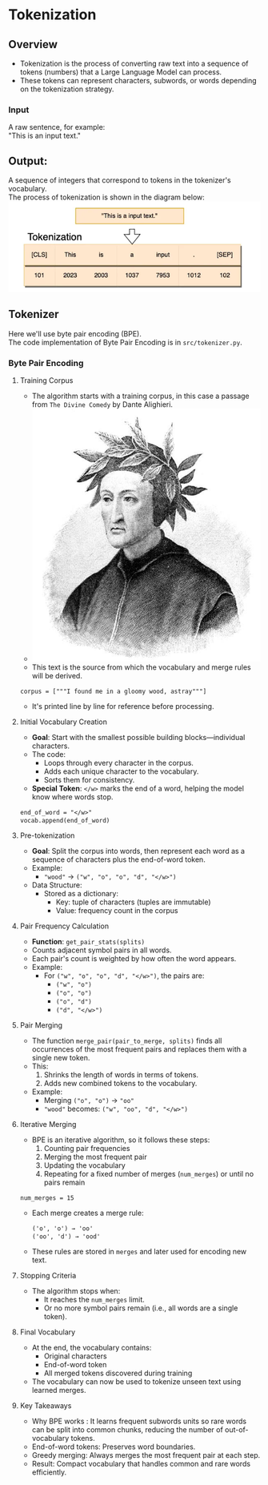 # Tokenization

## Overview
- Tokenization is the process of converting raw text into a sequence of tokens (numbers) that a Large Language Model can process.
- These tokens can represent characters, subwords, or words depending on the tokenization strategy.

### Input
A raw sentence, for example:  
"This is an input text."

## Output:
A sequence of integers that correspond to tokens in the tokenizer's vocabulary.  
The process of tokenization is shown in the diagram below:  
![Output Example](../assets/tokenization.png)

## Tokenizer 
Here we'll use byte pair encoding (BPE).  
The code implementation of Byte Pair Encoding is in `src/tokenizer.py`.

### Byte Pair Encoding

1. Training Corpus
   - The algorithm starts with a training corpus, in this case a passage from `The Divine Comedy` by Dante Alighieri.
   - ![Dante](../assets/dante.jpg)
   - This text is the source from which the vocabulary and merge rules will be derived.
   ```
   corpus = ["""I found me in a gloomy wood, astray"""]
   ```
   - It's printed line by line for reference before processing.

2. Initial Vocabulary Creation
   - **Goal**: Start with the smallest possible building blocks—individual characters.
   - The code:
     - Loops through every character in the corpus.
     - Adds each unique character to the vocabulary.
     - Sorts them for consistency.
   - **Special Token**: `</w>` marks the end of a word, helping the model know where words stop.
   ```
   end_of_word = "</w>"
   vocab.append(end_of_word)
   ```

3. Pre-tokenization
   - **Goal**: Split the corpus into words, then represent each word as a sequence of characters plus the end-of-word token.
   - Example:
     - `"wood"` → `("w", "o", "o", "d", "</w>")`
   - Data Structure:
     - Stored as a dictionary:
       - Key: tuple of characters (tuples are immutable)
       - Value: frequency count in the corpus

4. Pair Frequency Calculation
   - **Function**: `get_pair_stats(splits)`
   - Counts adjacent symbol pairs in all words.
   - Each pair's count is weighted by how often the word appears.
   - Example:
     - For `("w", "o", "o", "d", "</w>")`, the pairs are:
       - `("w", "o")`
       - `("o", "o")`
       - `("o", "d")`
       - `("d", "</w>")`

5. Pair Merging
   - The function `merge_pair(pair_to_merge, splits)` finds all occurrences of the most frequent pairs and replaces them with a single new token.
   - This:
     1. Shrinks the length of words in terms of tokens.
     2. Adds new combined tokens to the vocabulary.
   - Example:
     - Merging `("o", "o")` → `"oo"`
     - `"wood"` becomes: `("w", "oo", "d", "</w>")`

6. Iterative Merging
   - BPE is an iterative algorithm, so it follows these steps:
     1. Counting pair frequencies
     2. Merging the most frequent pair
     3. Updating the vocabulary
     4. Repeating for a fixed number of merges (`num_merges`) or until no pairs remain
   ```
   num_merges = 15
   ```
   - Each merge creates a merge rule:
     ```
     ('o', 'o') → 'oo'
     ('oo', 'd') → 'ood'
     ```
   - These rules are stored in `merges` and later used for encoding new text.

7. Stopping Criteria
   - The algorithm stops when:
     - It reaches the `num_merges` limit.
     - Or no more symbol pairs remain (i.e., all words are a single token).

8. Final Vocabulary
   - At the end, the vocabulary contains:
     - Original characters
     - End-of-word token
     - All merged tokens discovered during training
   - The vocabulary can now be used to tokenize unseen text using learned merges.

9. Key Takeaways
    - Why BPE works : It learns frequent subwords units so rare words can be split into common chunks, reducing the number of out-of-vocabulary tokens.
    - End-of-word tokens: Preserves word boundaries.
    - Greedy merging: Always merges  the most frequent pair at each step.
    - Result: Compact vocabulary that handles common and rare words efficiently.



